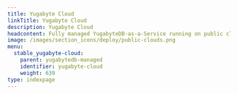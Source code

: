 ```yaml
---
title: Yugabyte Cloud
linkTitle: Yugabyte Cloud
description: Yugabyte Cloud
headcontent: Fully managed YugabyteDB-as-a-Service running on public clouds.
image: /images/section_icons/deploy/public-clouds.png
menu:
  stable_yugabyte-cloud:
    parent: yugabytedb-managed
    identifier: yugabyte-cloud
    weight: 639
type: indexpage
---
```

